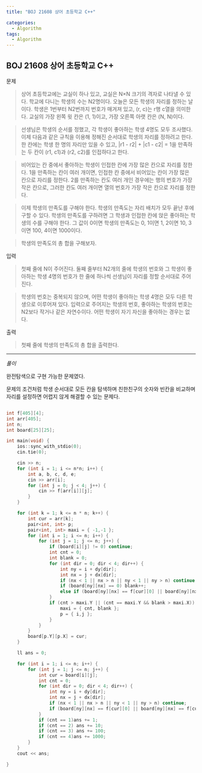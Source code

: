 ```yaml
---
title: "BOJ 21608 상어 초등학교 C++"

categories:
  - Algorithm
tags:
  - Algorithm
---
```


## BOJ 21608 상어 초등학교 C++

문제

> 상어 초등학교에는 교실이 하나 있고, 교실은 N×N 크기의 격자로 나타낼 수 있다. 학교에 다니는 학생의 수는 N2명이다. 오늘은 모든 학생의 자리를 정하는 날이다. 학생은 1번부터 N2번까지 번호가 매겨져 있고, (r, c)는 r행 c열을 의미한다. 교실의 가장 왼쪽 윗 칸은 (1, 1)이고, 가장 오른쪽 아랫 칸은 (N, N)이다.

> 선생님은 학생의 순서를 정했고, 각 학생이 좋아하는 학생 4명도 모두 조사했다. 이제 다음과 같은 규칙을 이용해 정해진 순서대로 학생의 자리를 정하려고 한다. 한 칸에는 학생 한 명의 자리만 있을 수 있고, |r1 - r2| + |c1 - c2| = 1을 만족하는 두 칸이 (r1, c1)과 (r2, c2)를 인접하다고 한다.

> 비어있는 칸 중에서 좋아하는 학생이 인접한 칸에 가장 많은 칸으로 자리를 정한다.
> 1을 만족하는 칸이 여러 개이면, 인접한 칸 중에서 비어있는 칸이 가장 많은 칸으로 자리를 정한다.
> 2를 만족하는 칸도 여러 개인 경우에는 행의 번호가 가장 작은 칸으로, 그러한 칸도 여러 개이면 열의 번호가 가장 작은 칸으로 자리를 정한다.

> 이제 학생의 만족도를 구해야 한다. 학생의 만족도는 자리 배치가 모두 끝난 후에 구할 수 있다. 학생의 만족도를 구하려면 그 학생과 인접한 칸에 앉은 좋아하는 학생의 수를 구해야 한다. 그 값이 0이면 학생의 만족도는 0, 1이면 1, 2이면 10, 3이면 100, 4이면 1000이다.

> 학생의 만족도의 총 합을 구해보자.

입력

> 첫째 줄에 N이 주어진다. 둘째 줄부터 N2개의 줄에 학생의 번호와 그 학생이 좋아하는 학생 4명의 번호가 한 줄에 하나씩 선생님이 자리를 정할 순서대로 주어진다.

> 학생의 번호는 중복되지 않으며, 어떤 학생이 좋아하는 학생 4명은 모두 다른 학생으로 이루어져 있다. 입력으로 주어지는 학생의 번호, 좋아하는 학생의 번호는 N2보다 작거나 같은 자연수이다. 어떤 학생이 자기 자신을 좋아하는 경우는 없다.

출력

> 첫째 줄에 학생의 만족도의 총 합을 출력한다.

---

_풀이_

완전탐색으로 구현 가능한 문제였다.

문제의 조건처럼 학생 순서대로 모든 칸을 탐색하며 친한친구의 숫자와 빈칸을 비교하며 자리를 설정하면 어렵지 않게 해결할 수 있는 문제다.

```c++

int f[405][4];
int arr[405];
int n;
int board[25][25];

int main(void) {
    ios::sync_with_stdio(0);
    cin.tie(0);

    cin >> n;
    for (int i = 1; i <= n*n; i++) {
        int a, b, c, d, e;
        cin >> arr[i];
        for (int j = 0; j < 4; j++) {
            cin >> f[arr[i]][j];
        }
    }

    for (int k = 1; k <= n * n; k++) {
        int cur = arr[k];
        pair<int, int> p;
        pair<int, int> maxi = { -1,-1 };
        for (int i = 1; i <= n; i++) {
            for (int j = 1; j <= n; j++) {
                if (board[i][j] != 0) continue;
                int cnt = 0;
                int blank = 0;
                for (int dir = 0; dir < 4; dir++) {
                    int ny = i + dy[dir];
                    int nx = j + dx[dir];
                    if (nx < 1 || nx > n || ny < 1 || ny > n) continue;
                    if (board[ny][nx] == 0) blank++;
                    else if (board[ny][nx] == f[cur][0] || board[ny][nx] == f[cur][1] || board[ny][nx] == f[cur][2] || board[ny][nx] == f[cur][3]) cnt++;
                }
                if (cnt > maxi.Y || (cnt == maxi.Y && blank > maxi.X)) {
                    maxi = { cnt, blank };
                    p = { i,j };
                }
            }
        }
        board[p.Y][p.X] = cur;
    }

    ll ans = 0;

    for (int i = 1; i <= n; i++) {
        for (int j = 1; j <= n; j++) {
            int cur = board[i][j];
            int cnt = 0;
            for (int dir = 0; dir < 4; dir++) {
                int ny = i + dy[dir];
                int nx = j + dx[dir];
                if (nx < 1 || nx > n || ny < 1 || ny > n) continue;
                if (board[ny][nx] == f[cur][0] || board[ny][nx] == f[cur][1] || board[ny][nx] == f[cur][2] || board[ny][nx] == f[cur][3]) cnt++;
            }
            if (cnt == 1)ans += 1;
            if (cnt == 2) ans += 10;
            if (cnt == 3) ans += 100;
            if (cnt == 4)ans += 1000;
        }
    }
    cout << ans;

}

```
